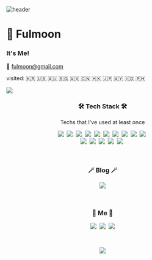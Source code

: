   ![header](https://capsule-render.vercel.app/api?type=waving&color=gradient)
 
 
  # 🫧 Fulmoon

### It's Me!
  📧 fulmoon@gmail.com
  
visited: 🇰🇷 🇺🇸 🇦🇺 🇸🇬 🇲🇽 🇨🇳 🇭🇰	🇯🇵 🇲🇾	🇮🇩 	🇵🇭 

  <a href="https://github.com/threeplef"><img src="https://hits.seeyoufarm.com/api/count/incr/badge.svg?url=https%3A%2F%2Fgithub.com%2Ffulmoon&count_bg=%23000000&title_bg=%23000000&icon=github.svg&icon_color=%23E7E7E7&title=GitHub&edge_flat=false)"/></a> 
  
<h3 align="center">🛠 Tech Stack 🛠</h3>

<p align="center"> Techs that I've used at least once </p>

<p align="center">
  <img src="https://img.shields.io/badge/C-A8B9CC?style=flat-square&logo=C&logoColor=white"/></a>&nbsp 
  <img src="https://img.shields.io/badge/C++-00599C?style=flat-square&logo=C%2B%2B&logoColor=white"/></a>&nbsp 
  <img src="https://img.shields.io/badge/Python-3766AB?style=flat-square&logo=Python&logoColor=white"/></a>&nbsp 
  <img src="https://img.shields.io/badge/PyTorch-3766AB?style=flat-square"/></a>&nbsp 
  <img src="https://img.shields.io/badge/Java-007396?style=flat-square&logo=Java&logoColor=white"/></a>&nbsp 
  <img src="https://img.shields.io/badge/Javascript-ffb13b?style=flat-square&logo=javascript&logoColor=white"/></a>&nbsp 
  <img src="https://img.shields.io/badge/css-1572B6?style=flat-square&logo=css3&logoColor=white"/></a>&nbsp 
  <img src="https://img.shields.io/badge/html5-E34F26?style=for-the-badge&logo=html5&logoColor=white">&nbsp 
  <img src="https://img.shields.io/badge/flutter-02569B?style=for-the-badge&logo=flutter&logoColor=white">&nbsp
  <img src="https://img.shields.io/badge/Android Studio-3DDC84?style=for-the-badge&logo=Android Studio&logoColor=white">&nbsp
  <br>
  <img src="https://img.shields.io/badge/SpringBoot-6DB33F?style=flat-square&logo=Spring&logoColor=white"/></a>&nbsp 
  <img src="https://img.shields.io/badge/Mysql-E6B91E?style=flat-square&logo=MySql&logoColor=white"/></a>&nbsp 
  <img src="https://img.shields.io/badge/HyperledgerFabric-DB3552?style=flat-square&logo=Hulu&logoColor=white"/></a>&nbsp 
  <img src="https://img.shields.io/badge/aws-333664?style=flat-square&logo=amazon-aws&logoColor=white"/></a>&nbsp 
  <img src="https://img.shields.io/badge/elasticsearch-005571?style=flat-square&logo=elasticsearch&logoColor=white"/></a>&nbsp 
</p>

<br>

<h3 align="center">🪄 Blog 🪄</h3>

<div align="center" style="text-align:center">
  
  <a href="https://velog.io/@fulmoon"><img src="https://img.shields.io/badge/threeplef.log-3DDC84?style=flat-square&logo=Velog&logoColor=white"/></a>
  
</div>
  
<br>


<h3 align="center"> 🧸 Me 🧸 </h3>
<p align="center">
  <a href="https://velog.io/@woo0_hooo"><img src="https://img.shields.io/badge/Tech%20Blog-11B48A?style=flat-square&logo=Vimeo&logoColor=white&link=https://velog.io/@woo0_hooo"/></a>&nbsp
  <a href="https://www.instagram.com/woo0_hooo/"><img src="https://img.shields.io/badge/Instagram-E4405F?style=flat-square&logo=Instagram&logoColor=white&link=https://www.instagram.com/woo0_hooo/"/></a>&nbsp
  <a href="mailto:viliketh1s98@naver.com"><img src="https://img.shields.io/badge/Gmail-d14836?style=flat-square&logo=Gmail&logoColor=white&link=viliketh1s98@naver.com"/></a>
</p>
<br>

<p align="center">
  <a href="https://hits.seeyoufarm.com"><img src="https://hits.seeyoufarm.com/api/count/incr/badge.svg?url=https%3A%2F%2Fgithub.com%2Fwookyoungkim&count_bg=%23ED6DA3&title_bg=%2386757E&icon=github.svg&icon_color=%23E1DEDE&title=hits&edge_flat=false"/></a>
</p>
